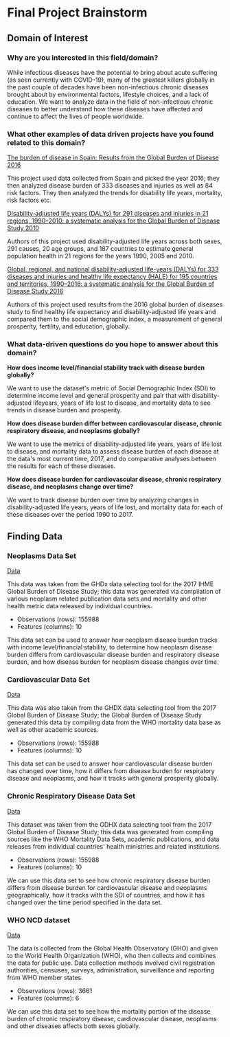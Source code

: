 # Final Project Brainstorm

## Domain of Interest

### Why are you interested in this field/domain?

While infectious diseases have the potential to bring about acute suffering (as seen currently with COVID-19), many of the greatest killers globally in the past couple of decades have been non-infectious chronic diseases brought about by environmental factors, lifestyle choices, and a lack of education. We want to analyze data in the field of non-infectious chronic diseases to better understand how these diseases have affected and continue to affect the lives of people worldwide.

### What other examples of data driven projects have you found related to this domain?

[The burden of disease in Spain: Results from the Global Burden of Disease 2016](http://www.healthdata.org/research-article/burden-disease-spain-results-global-burden-disease-2016)

This project used data collected from Spain and picked the year 2016; they then analyzed disease burden of 333 diseases and injuries as well as 84 risk factors. They then analyzed the trends for disability life years, mortality, risk factors etc.  

[Disability‐adjusted life years (DALYs) for 291 diseases and injuries in 21 regions, 1990–2010: a systematic analysis for the Global Burden of Disease Study 2010](http://www.healthdata.org/research-article/disability%E2%80%90adjusted-life-years-dalys-291-diseases-and-injuries-21-regions-1990%E2%80%932010)

Authors of this project used disability-adjusted life years across both sexes, 291 causes, 20 age groups, and 187 countries to estimate general population health in 21 regions for the years 1990, 2005 and 2010.

[Global, regional, and national disability-adjusted life-years (DALYs) for 333 diseases and injuries and healthy life expectancy (HALE) for 195 countries and territories, 1990–2016: a systematic analysis for the Global Burden of Disease Study 2016](http://www.healthdata.org/research-article/global-regional-and-national-disability-adjusted-life-years-dalys-333-diseases-and)

Authors of this project used results from the 2016 global burden of diseases study to find healthy life expectancy and disability-adjusted life years and compared them to the social demographic index, a measurement of general prosperity, fertility, and education, globally.

### What data-driven questions do you hope to answer about this domain?

**How does income level/financial stability track with disease burden globally?**

We want to use the dataset's metric of Social Demographic Index (SDI) to determine income level and general prosperity and pair that with disability-adjusted lifeyears, years of life lost to disease, and mortality data to see trends in disease burden and prosperity.  

**How does disease burden differ between cardiovascular disease, chronic respiratory disease, and neoplasms globally?**

We want to use the metrics of disability-adjusted life years, years of life lost to disease, and mortality data to assess disease burden of each disease at the data's most current time, 2017, and do comparative analyses between the results for each of these diseases.

**How does disease burden for cardiovascular disease, chronic respiratory disease, and neoplasms change over time?**

We want to track disease burden over time by analyzing changes in disability-adjusted life years, years of life lost, and mortality data for each of these diseases over the period 1990 to 2017.

## Finding Data

### Neoplasms Data Set
[Data](http://ghdx.healthdata.org/gbd-results-tool)

This data was taken from the GHDx data selecting tool for the 2017 IHME Global Burden of Disease Study; this data was generated via compilation of various neoplasm related publication data sets and mortality and other health metric data released by individual countries.

- Observations (rows): 155988
- Features (columns): 10

This data set can be used to answer how neoplasm disease burden tracks with income level/financial stability, to determine how neoplasm disease burden differs from cardiovascular disease burden and respiratory disease burden, and how disease burden for neoplasm disease changes over time.

### Cardiovascular Data Set
[Data](http://ghdx.healthdata.org/gbd-results-tool)

This data was also taken from the GHDX data selecting tool from the 2017 Global Burden of Disease Study; the Global Burden of Disease Study generated this data by compiling data from the WHO mortality data base as well as other academic sources.

- Observations (rows): 155988
- Features (columns): 10

This data set can be used to answer how cardiovascular disease burden has changed over time, how it differs from disease burden for respiratory disease and neoplasms, and how it tracks with general prosperity globally.

### Chronic Respiratory Disease Data Set
[Data](http://ghdx.healthdata.org/gbd-results-tool)

This dataset was taken from the GDHX data selecting tool from the 2017 Global Burden of Disease Study; this data was generated from compiling sources like the WHO Mortality Data Sets, academic publications, and data releases from individual countries' health ministries and related institutions.

- Observations (rows): 155988
- Features (columns): 10

We can use this data set to see how chronic respiratory disease burden differs from disease burden for cardiovascular disease and neoplasms geographically, how it tracks with the SDI of countries, and how it has changed over the time period specified in the data set.

### WHO NCD dataset
[Data](https://apps.who.int/gho/data/node.main?lang=en)

The data is collected from the Global Health Observatory (GHO) and given to the World Health Organization (WHO), who then collects and combines the data for public use. Data collection methods involved civil registration authorities, censuses, surveys, administration, surveillance and reporting from WHO member states.

- Observations (rows): 3661
- Features (columns): 6

We can use this data set to see how the mortality portion of the disease burden of chronic respiratory disease, cardiovascular disease, neoplasms and other diseases affects both sexes globally.
